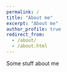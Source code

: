 ```yaml
---
permalink: /
title: "About me"
excerpt: "About me"
author_profile: true
redirect_from: 
  - /about/
  - /about.html
---
```


Some stuff about me
